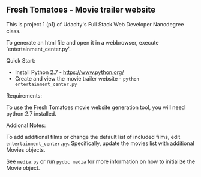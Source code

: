 Fresh Tomatoes - Movie trailer website
--------------------------------------

This is project 1 (p1) of Udacity's Full Stack Web Developer Nanodegree class.

To generate an html file and open it in a webbrowser, execute `entertainment_center.py'.

Quick Start:

- Install Python 2.7 - https://www.python.org/
- Create and view the movie trailer website - `python entertainment_center.py`

Requirements:

To use the Fresh Tomatoes movie website generation tool, you will need
python 2.7 installed.

Addional Notes:

To add additional films or change the default list of included films, edit
`entertainment_center.py`. Specifically, update the movies list with additional
Movies objects.

See `media.py` or run `pydoc media` for more information on how to initialize
the Movie object.
